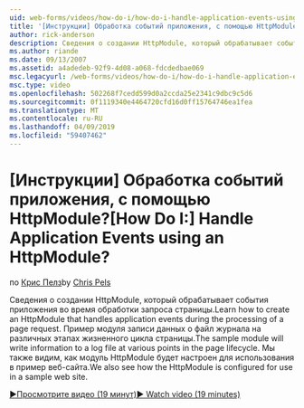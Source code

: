 ```yaml
---
uid: web-forms/videos/how-do-i/how-do-i-handle-application-events-using-an-httpmodule
title: '[Инструкции] Обработка событий приложения, с помощью HttpModule? | Документы Майкрософт'
author: rick-anderson
description: Сведения о создании HttpModule, который обрабатывает события приложения во время обработки запроса страницы. Пример модуля записи данных о журнала...
ms.author: riande
ms.date: 09/13/2007
ms.assetid: a4adedeb-92f9-4d08-a068-fdcdedbae069
msc.legacyurl: /web-forms/videos/how-do-i/how-do-i-handle-application-events-using-an-httpmodule
msc.type: video
ms.openlocfilehash: 502268f7cedd599d0a2ccda25e2341c9dbc9c5d6
ms.sourcegitcommit: 0f1119340e4464720cfd16d0ff15764746ea1fea
ms.translationtype: MT
ms.contentlocale: ru-RU
ms.lasthandoff: 04/09/2019
ms.locfileid: "59407462"
---
```

# <a name="how-do-i-handle-application-events-using-an-httpmodule"></a><span data-ttu-id="0a7b7-105">[Инструкции] Обработка событий приложения, с помощью HttpModule?</span><span class="sxs-lookup"><span data-stu-id="0a7b7-105">[How Do I:] Handle Application Events using an HttpModule?</span></span>

<span data-ttu-id="0a7b7-106">по [Крис Пелз](https://twitter.com/chrispels)</span><span class="sxs-lookup"><span data-stu-id="0a7b7-106">by [Chris Pels](https://twitter.com/chrispels)</span></span>

<span data-ttu-id="0a7b7-107">Сведения о создании HttpModule, который обрабатывает события приложения во время обработки запроса страницы.</span><span class="sxs-lookup"><span data-stu-id="0a7b7-107">Learn how to create an HttpModule that handles application events during the processing of a page request.</span></span> <span data-ttu-id="0a7b7-108">Пример модуля записи данных о файл журнала на различных этапах жизненного цикла страницы.</span><span class="sxs-lookup"><span data-stu-id="0a7b7-108">The sample module will write information to a log file at various points in the page lifecycle.</span></span> <span data-ttu-id="0a7b7-109">Мы также видим, как модуль HttpModule будет настроен для использования в пример веб-сайта.</span><span class="sxs-lookup"><span data-stu-id="0a7b7-109">We also see how the HttpModule is configured for use in a sample web site.</span></span>

[<span data-ttu-id="0a7b7-110">&#9654;Просмотрите видео (19 минут)</span><span class="sxs-lookup"><span data-stu-id="0a7b7-110">&#9654; Watch video (19 minutes)</span></span>](https://channel9.msdn.com/Blogs/ASP-NET-Site-Videos/how-do-i-handle-application-events-using-an-httpmodule)

